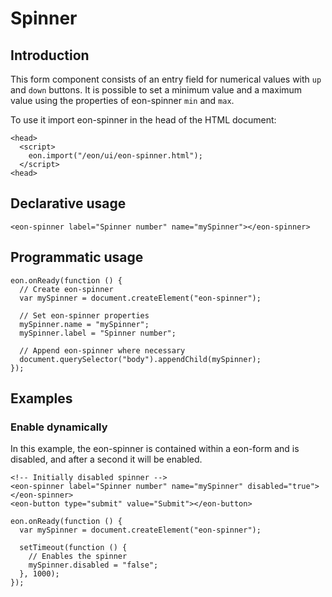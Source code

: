 # Spinner

## Introduction
This form component consists of an entry field for numerical values with `up` and `down` buttons. It is possible to set a minimum value and a maximum value using the properties of eon-spinner `min` and `max`. 

To use it import eon-spinner in the head of the HTML document:
``` [html]
<head>
  <script>
    eon.import("/eon/ui/eon-spinner.html");
  </script>
<head>
```

## Declarative usage
``` [html]
<eon-spinner label="Spinner number" name="mySpinner"></eon-spinner>
```

## Programmatic usage

``` [javascript]
eon.onReady(function () {
  // Create eon-spinner
  var mySpinner = document.createElement("eon-spinner");

  // Set eon-spinner properties
  mySpinner.name = "mySpinner";
  mySpinner.label = "Spinner number";

  // Append eon-spinner where necessary
  document.querySelector("body").appendChild(mySpinner);
});
```

## Examples

### Enable dynamically
In this example, the eon-spinner is contained within a eon-form and is disabled, and after a second it will be enabled.
``` [html]
<!-- Initially disabled spinner -->
<eon-spinner label="Spinner number" name="mySpinner" disabled="true"></eon-spinner>
<eon-button type="submit" value="Submit"></eon-button>

```

``` [javascript]
eon.onReady(function () {
  var mySpinner = document.createElement("eon-spinner");

  setTimeout(function () {
    // Enables the spinner
    mySpinner.disabled = "false";
  }, 1000);
});
```